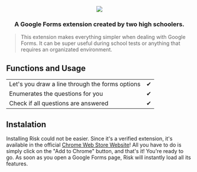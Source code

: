 <div align='center'>
 <img src='https://lh3.googleusercontent.com/5mugI8wVonPqg5A182xFJKBv2GWq91NloRqZFifHnsCb1X7Qexqm0FHW1CN4iXYKb0xyiGp_eA=w258-h100-rw' />
 <h3>
  A Google Forms extension created by two high schoolers.
 </h3>
</div>

> This extension makes everything simpler when dealing with Google Forms. It can be super useful during school tests or anything that requires an organizated environment.

## Functions and Usage

|                                                           |     |
| --------------------------------------------------------- | --- |
| Let's you draw a line through the forms options           | ✔   |
| Enumerates the questions for you                          | ✔   |
| Check if all questions are answered                       | ✔   |

## Instalation

Installing Risk could not be easier. Since it's a verified extension, it's available in the official [Chrome Web Store Website](https://chrome.google.com/webstore/detail/risk/akekmigldbmkkjihbcjkidlbfeihcnod "Chrome Web Store")!
All you have to do is simply click on the "Add to Chrome" button, and that's it! You're ready to go. As soon as you open a Google Forms page, Risk will instantly load all its features.
